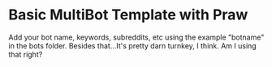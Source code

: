 # Basic MultiBot Template with Praw

Add your bot name, keywords, subreddits, etc using the example "botname" in the bots folder.  Besides that...It's pretty darn turnkey, I think.  Am I using that right?
